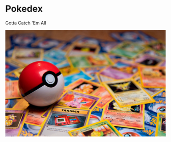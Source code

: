 # Pokedex
Gotta Catch 'Em All

![alt text](https://github.com/AkshayAshokCode/Pokedex/blob/master/pokedex_image.jpeg?raw=true)
